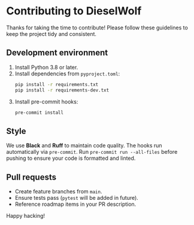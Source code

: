# Contributing to DieselWolf

Thanks for taking the time to contribute! Please follow these guidelines to keep the project tidy and consistent.

## Development environment

1. Install Python 3.8 or later.
2. Install dependencies from `pyproject.toml`:
   ```bash
   pip install -r requirements.txt
   pip install -r requirements-dev.txt
   ```
3. Install pre-commit hooks:
   ```bash
   pre-commit install
   ```

## Style

We use **Black** and **Ruff** to maintain code quality. The hooks run automatically via `pre-commit`.
Run `pre-commit run --all-files` before pushing to ensure your code is formatted and linted.

## Pull requests

- Create feature branches from `main`.
- Ensure tests pass (`pytest` will be added in future).
- Reference roadmap items in your PR description.

Happy hacking!
